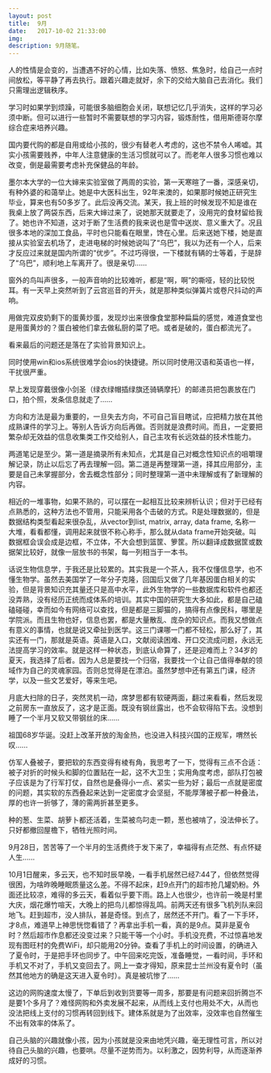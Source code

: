 ```yaml
---
layout: post
title:  9月
date:   2017-10-02 21:33:00
img: 
description: 9月随笔。
---
```


人的性情是会变的，当遭遇不好的心情，比如失落、愤怒、焦急时，给自己一点时间放松，等平静了再去执行。跟着兴趣走就好，余下的交给大脑自己去消化。我们只需理出逻辑秩序。

学习时如果学到烦躁，可能很多脑细胞会关闭，联想记忆几乎消失，这样的学习必须中断。但可以进行一些暂时不需要联想的学习内容，锻炼耐性，借用斯德哥尔摩综合症来培养兴趣。

国内要代购的都是自用或给小孩的，很少有替老人考虑的，这也不禁令人唏嘘。其实小孩需要贱养，中年人注意健康的生活习惯就可以了。而老年人很多习惯也难以改变，倒是最需要考虑补充保健品的年龄。

墨尔本大学的一位大婶来实验室做了两周的实验，第一天寒暄了一番，深感亲切，有种外婆的和蔼举止。她是中大医科出生，92年来澳的，如果那时候她正研究生毕业，算来也有50多岁了。此后没再交流。某天，我上班的时候发现不知是谁在我桌上放了两袋东西，后来大婶过来了，说她那天就要走了，没用完的食材留给我了。她也许不知道，这对于断了生活费的我来说也是雪中送炭、意义重大了。况且很多本地的深加工食品，平时也只能看在眼里，馋在心里。后来送她下楼，她是直接从实验室去机场了，走进电梯的时候她说叫了“乌巴”，我以为还有一个人，后来才反应过来就是国内所谓的“优步”。不过巧得很，一下楼就有辆的士等着，于是辞了“乌巴”，顺利地上车离开了。很是亲切……

窗外的鸟叫声很多，一般声音响的比较难听，都是“啊，啊”的嘶哑，轻的比较悦耳。有一天早上突然听到了云宫巡音的开头，就是那种类似弹簧片或卷尺抖动的声响。

用做完双皮奶剩下的蛋黄炒蛋，发现炒出来很像食堂那种扁扁的感觉，难道食堂也是用蛋黄炒的？蛋白被他们拿去做私厨的菜了吧。或者是破的，蛋白都流光了。

看来最后的问题还是落在了实验背景知识上。

同时使用win和ios系统很难学会ios的快捷键。所以同时使用汉语和英语也一样，干扰很严重。

早上发现穿戴很像小剑圣（绿衣绿帽插绿旗还骑辆摩托）的邮递员把包裹放在门口，拍个照，发条信息就走了……

方向和方法是最为重要的，一旦失去方向，不可自己盲目瞎试，应把精力放在其他成熟课件的学习上。等别人告诉方向后再做。否则就是浪费时间。而且，一定要把繁杂却无效益的信息收集类工作交给别人，自己主攻有长远效益的技术性能力。

两道笔记是至少。第一道是摘录所有未知点，尤其是自己对概念性知识点的咀嚼理解记录，防止以后忘了再去理解一回。第二道是再整理第一道，择其应用部分，主要是自己未掌握部分，舍去概念性部分；同时整理第一道中未理解或有了新理解的内容。

相近的一堆事物，如果不熟的，可以摆在一起相互比较来辨析认识；但对于已经有点熟悉的，这种方法也不管用，只能采用各个击破的方式。R是处理数据的，但是数据结构类型看起来很杂乱，从vector到list, matrix, array, data frame, 名称一大堆，看看都懂，调用起来就很不称心称手，那么就从data  frame开始突破。叫数据框会误会成是边框，不立体，不大会想到篮筐、箩筐。所以翻译成数据筐或数据架比较好，就像一层放书的书架，每一列相当于一本书。

话说生物信息学，于我还是比较累的。其实我是一个茶人，我不仅懂信息学，也不懂生物学。虽然去美国学了一年分子克隆，回国后又做了几年基因蛋白相关的实验，但是背景知识充其量还只是高中水平，此外生物学的一些数据库和软件也都还没弄熟，没有经历正统而成体系的培训。其实中国的研究生大多如此，都是自己磕磕碰碰，幸而如今有网络可以查找，但是都是三脚猫的，搞得有点像民科，哪里是学院派。而且生物也好，信息也罢，都是大量散乱、庞杂的知识点。而我又想做点有意义的事情，也就是说又牵扯到医学。这三门课哪一门都不轻松，那么好了，其实还有一门，那就是英语。英语是入口，文献阅读困难、开口交流成问题，永远无法提高学习的效率。就是这样一种状态，到底认命算了，还是迎难而上？34岁的夏天，我选择了后者。因为人总是要找一个归宿，我要找一个让自己值得奉献的领域作为自己的灵魂家园。否则总觉得是在漂泊。虽然梦想中还有第五门课，经济学，以及一些文艺爱好，等来生吧。

月底大扫除的日子，突然灵机一动，席梦思都有软硬两面，翻过来看看，然后发现之前房东一直放反了，这才是正面。既没有钢丝露出，也不会软得陷下去。没想到睡了一个半月又软又带钢丝的床……

祖国68岁华诞。没赶上改革开放的淘金热，也没进入科技兴国的正规军，喟然长叹……

仿军人叠被子，要把软的东西变得有棱有角，我思考了一下，觉得有三点不合适：被子对折的时候头和脚的位置贴在一起，这不大卫生；实用角度考虑，部队打包被子应该是为了行军打仗，自然也是叠得小一点、紧实一些为好；最后一点就是密度的问题，其实软的东西叠起来达到一定密度才会坚挺，不能厚薄被子都一种叠法，厚的也许一折够了，薄的需两折甚至更多。

种的葱、生菜、胡萝卜都还活着，生菜被鸟叼走一颗，葱也被啃了，没法伸长了。只好都撤回屋檐下，牺牲光照时间。

9月28日，苦苦等了一个半月的生活费终于发下来了，幸福得有点茫然、有点怀疑人生……

10月1日醒来，多云天，也不知时辰早晚，一看手机居然已经7:44了，但依然觉得很困，为啥昨晚睡眠质量这么差。不得不起床，赶9点开门的超市抢几罐奶粉。外面还比较凉，难得的多云天，看着似乎要下雨。路上人也很少，也许前一晚是村里大庆，烟花爆竹喧天，大晚上的把鸟儿都惊得乱鸣。前两天还有很多飞机列队来回地飞。赶到超市，没人排队，甚是奇怪。到点了，居然还不开门。看了一下手环，才8点，难道早上神思恍惚看错了？再拿出手机一看，真的是9点。莫非是夏令时？然后超市作息都还没变过来？只能干等一个小时。手机没充费，不过惊喜地发现有图旺村的免费WiFi，却只能用20分钟。查看了手机上的时间设置，的确进入了夏令时，于是把手环也同步了。中午回来吃完饭，准备睡觉，一看时间，手环和手机又不对了，手机又变回去了。网上一查才得知，原来昆士兰州没有夏令时（虽然其他地方的确是这天进入夏令时）。真是被坑惨了……

这边的网购速度太慢了，下单后到收到货要等一周多，那要是有问题来回折腾岂不是要1个多月了？难怪网购和外卖发展不起来，从而线上支付也用处不大，从而也没法把线上支付的习惯再转回到线下。建体系就是为了出效率，没效率也自然催生不出有效率的体系了。

自己头脑的兴趣就像小孩，因为小孩就是没来由地凭兴趣，毫无理性可言，所以对待自己头脑的兴趣，也要哄。尽量不逆势而为。以利激之，因势利导，从而逐渐养成好的习惯。